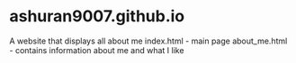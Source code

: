 # ashuran9007.github.io
A website that displays all about me
index.html
	- main page
about_me.html
	- contains information about me and what I like

